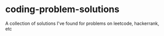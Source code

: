# coding-problem-solutions
A collection of solutions I've found for problems on leetcode, hackerrank, etc
